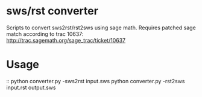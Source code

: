 sws/rst converter
=============

Scripts to convert sws2rst/rst2sws using sage math. Requires patched sage match according to trac 10637:
http://trac.sagemath.org/sage_trac/ticket/10637

Usage
=====
::
	python converter.py -sws2rst input.sws
	python converter.py -rst2sws input.rst output.sws


